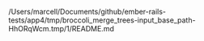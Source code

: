 /Users/marcell/Documents/github/ember-rails-tests/app4/tmp/broccoli_merge_trees-input_base_path-HhORqWcm.tmp/1/README.md